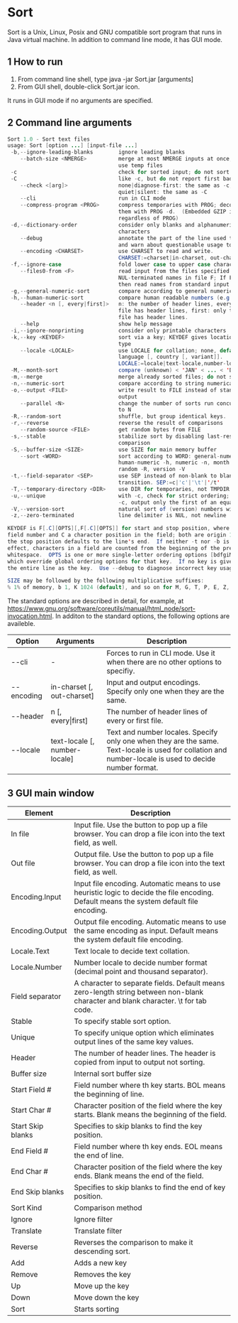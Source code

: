 # Sort
Sort is a Unix, Linux, Posix and GNU compatible sort program that runs in Java virtual machine. In addition to command line mode, it has GUI mode.

## 1 How to run
1. From command line shell, type java -jar Sort.jar [arguments]
2. From GUI shell, double-click Sort.jar icon. 

It runs in GUI mode if no arguments are specified.

## 2 Command line arguments

```java
Sort 1.0 - Sort text files
usage: Sort [option ...] [input-file ...]
 -b,--ignore-leading-blanks        ignore leading blanks
    --batch-size <NMERGE>          merge at most NMERGE inputs at once; for more
                                   use temp files
 -c                                check for sorted input; do not sort
 -C                                like -c, but do not report first bad line
    --check <[arg]>                none|diagnose-first: the same as -c,
                                   quiet|silent: the same as -C
    --cli                          run in CLI mode
    --compress-program <PROG>      compress temporaries with PROG; decompress
                                   them with PROG -d.  (Embedded GZIP is used
                                   regardless of PROG)
 -d,--dictionary-order             consider only blanks and alphanumeric
                                   characters
    --debug                        annotate the part of the line used to sort,
                                   and warn about questionable usage to stderr
    --encoding <CHARSET>           use CHARSET to read and write.
                                   CHARSET:=charset|in-charset, out-charset
 -f,--ignore-case                  fold lower case to upper case characters
    --files0-from <F>              read input from the files specified by
                                   NUL-terminated names in file F; If F is '-'
                                   then read names from standard input
 -g,--general-numeric-sort         compare according to general numerical value
 -h,--human-numeric-sort           compare human readable numbers (e.g., 2K 1G)
    --header <n [, every|first]>   n: the number of header lines, every: every
                                   file has header lines, first: only the first
                                   file has header lines.
    --help                         show help message
 -i,--ignore-nonprinting           consider only printable characters
 -k,--key <KEYDEF>                 sort via a key; KEYDEF gives location and
                                   type
    --locale <LOCALE>              use LOCALE for collation; none, default or
                                   language [, country [, variant]].
                                   LOCALE:=locale|text-locale,number-locale
 -M,--month-sort                   compare (unknown) < 'JAN' < ... < 'DEC'
 -m,--merge                        merge already sorted files; do not sort
 -n,--numeric-sort                 compare according to string numerical value
 -o,--output <FILE>                write result to FILE instead of standard
                                   output
    --parallel <N>                 change the number of sorts run concurrently
                                   to N
 -R,--random-sort                  shuffle, but group identical keys.
 -r,--reverse                      reverse the result of comparisons
    --random-source <FILE>         get random bytes from FILE
 -s,--stable                       stabilize sort by disabling last-resort
                                   comparison
 -S,--buffer-size <SIZE>           use SIZE for main memory buffer
    --sort <WORD>                  sort according to WORD: general-numeric -g,
                                   human-numeric -h, numeric -n, month -M,
                                   random -R, version -V
 -t,--field-separator <SEP>        use SEP instead of non-blank to blank
                                   transition. SEP:=c|'c'|'\t'|'/t'
 -T,--temporary-directory <DIR>    use DIR for temporaries, not TMPDIR
 -u,--unique                       with -c, check for strict ordering; without
                                   -c, output only the first of an equal run
 -V,--version-sort                 natural sort of (version) numbers within text
 -z,--zero-terminated              line delimiter is NUL, not newline

KEYDEF is F[.C][OPTS][,F[.C][OPTS]] for start and stop position, where F is a
field number and C a character position in the field; both are origin 1, and
the stop position defaults to the line's end.  If neither -t nor -b is in
effect, characters in a field are counted from the beginning of the preceding
whitespace.  OPTS is one or more single-letter ordering options [bdfgiMhnRrV],
which override global ordering options for that key.  If no key is given, use
the entire line as the key.  Use --debug to diagnose incorrect key usage.

SIZE may be followed by the following multiplicative suffixes:
% 1% of memory, b 1, K 1024 (default), and so on for M, G, T, P, E, Z, Y.

```
The standard options are described in detail, for example, at https://www.gnu.org/software/coreutils/manual/html_node/sort-invocation.html.
In additon to the standard options, the following options are availeble.

 Option   | Arguments | Description
----------|-----------|-------------
\--cli     |        -                   |Forces to run in CLI mode. Use it when there are no other options to specifiy.
\--encoding |in-charset [, out-charset]  |Input and output encodings. Specify only one when they are the same.
\--header  |n [, every&#124;first]        |The number of header lines of every or first file.
\--locale  |text-locale [, number-locale]|Text and number locales. Specify only one when they are the same. Text-locale is used for collation and number-locale is used to decide number format.

## 3 GUI main window
 Element  | Description
----------|-------------
In file   | Input file.  Use the button to pop up a file browser.  You can drop a file icon into the text field, as well.
Out file  | Output file.  Use the button to pop up a file browser.  You can drop a file icon into the text field, as well.
Encoding.Input  | Input file encoding. Automatic means to use heuristic logic to decide the file encoding. Default means the system default file encoding.
Encoding.Output | Output file encoding. Automatic means to use the same encoding as input. Default means the system default file encoding.
Locale.Text   | Text locale to decide text collation.
Locale.Number | Number locale to decide number format (decimal point and thousand separator).
Field separator | A character to separate fields.  Default means zero-length string between non-blank character and blank character. \t for tab code.
Stable | To specify stable sort option.
Unique | To specify unique option which eliminates output lines of the same key values.
Header | The number of header lines.  The header is copied from input to output not sorting.
Buffer size | Internal sort buffer size
Start Field # | Field number where th key starts.  BOL means the beginning of line.
Start Char #  | Character position of the field where the key starts.  Blank means the beginning of the field.
Start Skip blanks  | Specifies to skip blanks to find the key position.
End Field # | Field number where th key ends.  EOL means the end of line.
End Char #  | Character position of the field where the key ends. Blank means the end of the field.
End Skip blanks  | Specifies to skip blanks to find the end of key position.
Sort Kind | Comparison method
Ignore    | Ignore filter
Translate | Translate filter
Reverse   | Reverses the comparison to make it descending sort.
Add       | Adds a new key
Remove    | Removes the key
Up        | Move up the key
Down      | Move down the key
Sort      | Starts sorting

